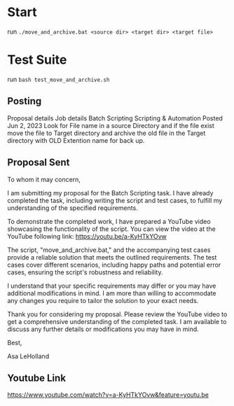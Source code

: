 # Start

run `./move_and_archive.bat <source dir> <target dir> <target file>`

# Test Suite

run `bash test_move_and_archive.sh`



## Posting

Proposal details
Job details
Batch Scripting
Scripting & Automation Posted Jun 2, 2023
Look for File name in a source Directory and if the file exist move the file to Target directory and archive the old file in the Target directory with OLD Extention name for back up.


## Proposal Sent

To whom it may concern,

I am submitting my proposal for the Batch Scripting task. I have already completed the task, including writing the script and test cases, to fulfill my understanding of the specified requirements.

To demonstrate the completed work, I have prepared a YouTube video showcasing the functionality of the script. You can view the video at the YouTube following link: https://youtu.be/a-KyHTkYOvw

The script, "move_and_archive.bat," and the accompanying test cases provide a reliable solution that meets the outlined requirements. The test cases cover different scenarios, including happy paths and potential error cases, ensuring the script's robustness and reliability.

I understand that your specific requirements may differ or you may have additional modifications in mind. I am more than willing to accommodate any changes you require to tailor the solution to your exact needs.

Thank you for considering my proposal. Please review the YouTube video to get a comprehensive understanding of the completed task. I am available to discuss any further details or modifications you may have in mind.

Best,

Asa LeHolland

## Youtube Link
https://www.youtube.com/watch?v=a-KyHTkYOvw&feature=youtu.be
